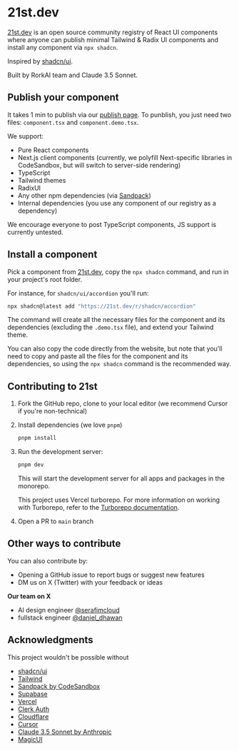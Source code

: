# 21st.dev
[21st.dev](https://21st.dev) is an open source community registry of React UI components where anyone can publish minimal Tailwind & Radix UI components and install any component via `npx shadcn`.

Inspired by [shadcn/ui](https://ui.shadcn.com/).

Built by RorkAI team and Claude 3.5 Sonnet.

## Publish your component
It takes 1 min to publish via our [publish page](https://21st.dev). To punblish, you just need two files: `component.tsx` and `component.demo.tsx`.

We support:
- Pure React components 
- Next.js client components (currently, we polyfill Next-specific libraries in CodeSandbox, but will switch to server-side rendering)
- TypeScript
- Tailwind themes
- RadixUI
- Any other npm dependencies (via [Sandpack](https://sandpack.codesandbox.io/))
- Internal dependencies (you use any component of our registry as a dependency)

We encourage everyone to post TypeScript components, JS support is currently untested.

## Install a component
Pick a component from [21st.dev](https://21st.dev), copy the `npx shadcn` command, and run in your project's root folder.

For instance, for `shadcn/ui/accordion` you'll run:
```bash
npx shadcn@latest add "https://21st.dev/r/shadcn/accordion"
```

The command will create all the necessary files for the component and its dependencies (excluding the `.demo.tsx` file), and extend your Tailwind theme.

You can also copy the code directly from the website, but note that you’ll need to copy and paste all the files for the component and its dependencies, so using the `npx shadcn` command is the recommended way.

## Contributing to 21st

1. Fork the GitHub repo, clone to your local editor (we recommend Cursor if you're non-technical)

2. Install dependencies (we love `pnpm`)

   ```bash
   pnpm install
   ```

3. Run the development server:

    ```bash
    pnpm dev
    ```

    This will start the development server for all apps and packages in the monorepo.

    This project uses Vercel turborepo. For more information on working with Turborepo, refer to the [Turborepo documentation](https://turbo.build/repo/docs).

4. Open a PR to `main` branch

## Other ways to contribute

You can also contribute by:

- Opening a GitHub issue to report bugs or suggest new features
- DM us on X (Twitter) with your feedback or ideas

**Our team on X**
- AI design engineer [@serafimcloud](https://x.com/serafimcloud)
- fullstack engineer [@daniel_dhawan](https://x.com/daniel_dhawan)

## Acknowledgments
This project wouldn't be possible without

- [shadcn/ui](https://ui.shadcn.com/)
- [Tailwind](https://tailwindui.com/)
- [Sandpack by CodeSandbox](https://sandpack.codesandbox.io/)
- [Supabase](https://supabase.com)
- [Vercel](https://vercel.com)
- [Clerk Auth](https://clerk.com)
- [Cloudflare](https://cloudlfare.com)
- [Cursor](https://cursor.com)
- [Claude 3.5 Sonnet by Anthropic](https://anthropic.com/)
- [MagicUI](https://magicui.com)
